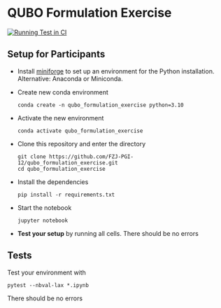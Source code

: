 QUBO Formulation Exercise
=========================

[![Running Test in CI](https://github.com/FZJ-PGI-12/qubo_formulation_exercise/actions/workflows/python-package-conda.yml/badge.svg)](https://github.com/FZJ-PGI-12/qubo_formulation_exercise/actions/workflows/python-package-conda.yml)

Setup for Participants
----------------------

 - Install [miniforge](https://github.com/conda-forge/miniforge) to set up an environment for the Python installation. Alternative: Anaconda or Miniconda.
 - Create new conda environment
    
       conda create -n qubo_formulation_exercise python=3.10  

 - Activate the new environment

       conda activate qubo_formulation_exercise

 - Clone this repository and enter the directory

       git clone https://github.com/FZJ-PGI-12/qubo_formulation_exercise.git
       cd qubo_formulation_exercise

 - Install the dependencies

       pip install -r requirements.txt

 - Start the notebook

       jupyter notebook
 
 - **Test your setup** by running all cells. There should be no errors 

Tests
-----

Test your environment with

    pytest --nbval-lax *.ipynb

There should be no errors

